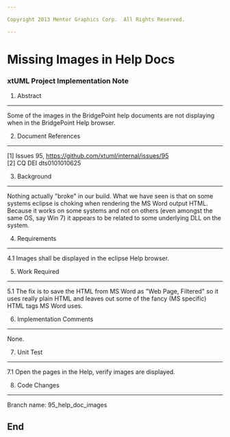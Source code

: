 ```yaml
---

Copyright 2013 Mentor Graphics Corp.  All Rights Reserved.

---
```


# Missing Images in Help Docs
### xtUML Project Implementation Note


1. Abstract
-----------
Some of the images in the BridgePoint help documents are not displaying when in 
the BridgePoint Help browser.

2. Document References
----------------------
[1] Issues 95, https://github.com/xtuml/internal/issues/95  
[2] CQ DEI dts0101010625

3. Background
-------------
Nothing actually "broke" in our build.  What we have seen is that on some 
systems eclipse is choking when rendering the MS Word output HTML.  Because it 
works on some systems and not on others (even amongst the same OS, say Win 7) 
it appears to be related to some underlying DLL on the system.   
   
4. Requirements
---------------
4.1  Images shall be displayed in the eclipse Help browser.

5. Work Required
----------------
5.1  The fix is to save the HTML from MS Word as "Web Page, Filtered" so it uses
really plain HTML and leaves out some of the fancy (MS specific) HTML tags MS Word uses.

6. Implementation Comments
--------------------------
None.

7. Unit Test
------------
7.1  Open the pages in the Help, verify images are displayed.

8. Code Changes
---------------
Branch name: 95_help_doc_images


End
---

